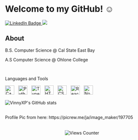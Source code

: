 # Welcome to my GitHub! ☺️

<div align="left" id="badges">
  <a href="https://www.linkedin.com/in/vinh-pham-5249a5241/">
    <img src="https://img.shields.io/badge/LinkedIn-blue?style=for-the-badge&logo=linkedin&logoColor=white" alt="LinkedIn Badge"/>
  </a>
  <a href="https://vinnyxp.github.io/">
    <img src="https://img.shields.io/badge/Portfolio-%23000000.svg?style=for-the-badge&logo=firefox&logoColor=#FF7139"/>
  </a>
</div>


<h2> About </h2>
<div>
  <p>
    B.S. Computer Science @ Cal State East Bay
  </p>
  <p>
    A.S Computer Science @ Ohlone College
  </p>

</div>
<br>
<div>
<p>
Languages and Tools
</p>
<img align="left" alt="C++" width="30px" style="padding-right:10px;" src="https://icongr.am/devicon/cplusplus-original.svg?size=128&color=currentColor" />
<img align="left" alt="Python" width="30px" style="padding-right:10px;" src="https://cdn.jsdelivr.net/gh/devicons/devicon/icons/python/python-plain.svg" />
<img align="left" alt="TypeScript" width="30px" style="padding-right:10px;" src="https://cdn.jsdelivr.net/gh/devicons/devicon/icons/typescript/typescript-plain.svg" />
<img align="left" alt="HTML" width="30px" style="padding-right:10px;" src="https://cdn.jsdelivr.net/gh/devicons/devicon/icons/html5/html5-plain.svg" />
<img align="left" alt="CSS" width="30px" style="padding-right:10px;" src="https://cdn.jsdelivr.net/gh/devicons/devicon/icons/css3/css3-plain.svg" />
<img align="left" alt="React.js" width="30px" style="padding-right:10px;" src="https://cdn.jsdelivr.net/gh/devicons/devicon/icons/react/react-original.svg" />
<img align="left" alt="Node.js" width="30px" style="padding-right:10px;" src="https://cdn.jsdelivr.net/gh/devicons/devicon/icons/nodejs/nodejs-original.svg" />
</div>
<br>
<br>

![VinnyXP's GitHub stats](https://github-readme-stats.vercel.app/api?username=vinnyxp&show_icons=true&theme=tokyonight)

<br>
Profile Pic from here: https://picrew.me/ja/image_maker/197705

<br>
<br>
<br>
<div align="center"> 
  <img src="https://komarev.com/ghpvc/?username=vinnyxp&style=flat-square&color=green" alt="Views Counter"/> 
</div>

<!--
**VinnyXP/VinnyXP** is a ✨ _special_ ✨ repository because its `README.md` (this file) appears on your GitHub profile.

Here are some ideas to get you started:

- 🔭 I’m currently working on ...
- 🌱 I’m currently learning ...
- 👯 I’m looking to collaborate on ...
- 🤔 I’m looking for help with ...
- 💬 Ask me about ...
- 📫 How to reach me: ...
- 😄 Pronouns: ...
- ⚡ Fun fact: ...
-->
